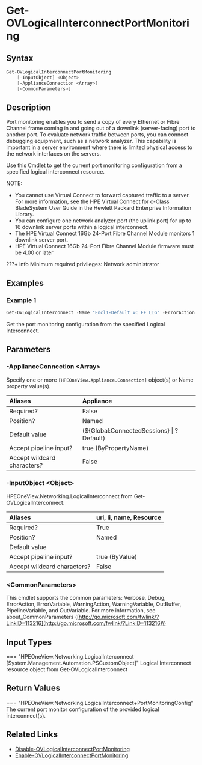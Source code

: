 ﻿---
description: Get port monitoring configuration from provided logical interconnect.
---

# Get-OVLogicalInterconnectPortMonitoring

## Syntax

```powershell
Get-OVLogicalInterconnectPortMonitoring
    [-InputObject] <Object>
    [-ApplianceConnection <Array>]
    [<CommonParameters>]
```

## Description

Port monitoring enables you to send a copy of every Ethernet or Fibre Channel frame coming in and going out of a downlink (server-facing) port to another port. To evaluate network traffic between ports, you can connect debugging equipment, such as a network analyzer. This capability is important in a server environment where there is limited physical access to the network interfaces on the servers.

Use this Cmdlet to get the current port monitoring configuration from a specified logical interconnect resource.

NOTE:

* You cannot use Virtual Connect to forward captured traffic to a server. For more information, see the HPE Virtual Connect for c-Class BladeSystem User Guide in the Hewlett Packard Enterprise Information Library. 
* You can configure one network analyzer port (the uplink port) for up to 16 downlink server ports within a logical interconnect. 
* The HPE Virtual Connect 16Gb 24-Port Fibre Channel Module monitors 1 downlink server port. 
* HPE Virtual Connect 16Gb 24-Port Fibre Channel Module firmware must be 4.00 or later 

???+ info
    Minimum required privileges: Network administrator

## Examples

###  Example 1 

```powershell
Get-OVLogicalInterconnect -Name "Encl1-Default VC FF LIG" -ErrorAction Stop | Get-OVLogicalInterconnectPortMonitoring
```

Get the port monitoring configuration from the specified Logical Interconnect.

## Parameters

### -ApplianceConnection &lt;Array&gt;

Specify one or more `[HPEOneView.Appliance.Connection]` object(s) or Name property value(s).

| Aliases | Appliance |
| :--- | :--- |
| Required? | False |
| Position? | Named |
| Default value | (${Global:ConnectedSessions} &vert; ? Default) |
| Accept pipeline input? | true (ByPropertyName) |
| Accept wildcard characters? | False |

### -InputObject &lt;Object&gt;

HPEOneView.Networking.LogicalInterconnect from Get-OVLogicalInterconnect.

| Aliases | uri, li, name, Resource |
| :--- | :--- |
| Required? | True |
| Position? | Named |
| Default value |  |
| Accept pipeline input? | true (ByValue) |
| Accept wildcard characters? | False |

### &lt;CommonParameters&gt;

This cmdlet supports the common parameters: Verbose, Debug, ErrorAction, ErrorVariable, WarningAction, WarningVariable, OutBuffer, PipelineVariable, and OutVariable. For more information, see about\_CommonParameters \([http://go.microsoft.com/fwlink/?LinkID=113216](http://go.microsoft.com/fwlink/?LinkID=113216)\)

## Input Types

=== "HPEOneView.Networking.LogicalInterconnect [System.Management.Automation.PSCustomObject]"
    Logical Interconnect resource object from Get-OVLogicalInterconnect
    

## Return Values

=== "HPEOneView.Networking.LogicalInterconnect+PortMonitoringConfig"
    The current port monitor configuration of the provided logical interconnect(s).
    

## Related Links

* [Disable-OVLogicalInterconnectPortMonitoring](disable-ovlogicalinterconnectportmonitoring.md)
* [Enable-OVLogicalInterconnectPortMonitoring](enable-ovlogicalinterconnectportmonitoring.md)

